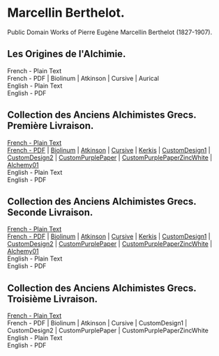 # Marcellin Berthelot.

Public Domain Works of Pierre Eugène Marcellin Berthelot (1827-1907).

## Les Origines de l'Alchimie.

French - Plain Text  
French - PDF | Biolinum | Atkinson | Cursive | Aurical  
English - Plain Text  
English - PDF  

## Collection des Anciens Alchimistes Grecs. Première Livraison.

[French - Plain Text](collection-anciens-alchimistes-grecs/full-text-french-01.md)  
[French - PDF](https://cdn.solaranamnesis.com/MarcellinBerthelot/Part01/berthelot-collection-anciens-alchimistes-grecs.pdf) | [Biolinum](https://cdn.solaranamnesis.com/MarcellinBerthelot/Part01/berthelot-collection-anciens-alchimistes-grecs-biolinum.pdf) | [Atkinson](https://cdn.solaranamnesis.com/MarcellinBerthelot/Part01/berthelot-collection-anciens-alchimistes-grecs-atkinson.pdf) | [Cursive](https://cdn.solaranamnesis.com/MarcellinBerthelot/Part01/berthelot-collection-anciens-alchimistes-grecs-frcursive.pdf) | [Kerkis](https://cdn.solaranamnesis.com/MarcellinBerthelot/Part01/berthelot-collection-anciens-alchimistes-grecs-kerkis.pdf) | [CustomDesign1](https://cdn.solaranamnesis.com/MarcellinBerthelot/Part01/berthelot-collection-anciens-alchimistes-grecs-custompurple-01.pdf) | [CustomDesign2](https://cdn.solaranamnesis.com/MarcellinBerthelot/Part01/berthelot-collection-anciens-alchimistes-grecs-custompurple-02.pdf) | [CustomPurplePaper](https://cdn.solaranamnesis.com/MarcellinBerthelot/Part01/berthelot-collection-anciens-alchimistes-grecs-geopaperpurp.pdf) | [CustomPurplePaperZincWhite](https://cdn.solaranamnesis.com/MarcellinBerthelot/Part01/berthelot-collection-anciens-alchimistes-grecs-geopaperpurp-02.pdf) | [Alchemy01](https://cdn.solaranamnesis.com/MarcellinBerthelot/Part01/berthelot-collection-anciens-alchimistes-grecs-alchemy01.pdf)  
English - Plain Text  
English - PDF  

## Collection des Anciens Alchimistes Grecs. Seconde Livraison.

[French - Plain Text](collection-anciens-alchimistes-grecs/full-text-french-02.md)  
[French - PDF](https://cdn.solaranamnesis.com/MarcellinBerthelot/Part02/berthelot_alchemy_2_1888_french.pdf) | [Biolinum](https://cdn.solaranamnesis.com/MarcellinBerthelot/Part02/berthelot_alchemy_2_1888_french_biolinum.pdf) | [Atkinson](https://cdn.solaranamnesis.com/MarcellinBerthelot/Part02/berthelot_alchemy_2_1888_french_atkinson.pdf) | [Cursive](https://cdn.solaranamnesis.com/MarcellinBerthelot/Part02/berthelot_alchemy_2_1888_french_frcursive.pdf) | [Kerkis](https://cdn.solaranamnesis.com/MarcellinBerthelot/Part02/berthelot_alchemy_2_1888_french_kerkis.pdf) | [CustomDesign1](https://cdn.solaranamnesis.com/MarcellinBerthelot/Part02/berthelot_alchemy_2_1888_french_custompurple01.pdf) | [CustomDesign2](https://cdn.solaranamnesis.com/MarcellinBerthelot/Part02/berthelot_alchemy_2_1888_french_custompurple02.pdf) | [CustomPurplePaper](https://cdn.solaranamnesis.com/MarcellinBerthelot/Part02/berthelot_alchemy_2_1888_french_geopaperpurple01.pdf) | [CustomPurplePaperZincWhite](https://cdn.solaranamnesis.com/MarcellinBerthelot/Part02/berthelot_alchemy_2_1888_french_geopaperpurple02.pdf) | [Alchemy01](https://cdn.solaranamnesis.com/MarcellinBerthelot/Part02/berthelot_alchemy_2_1888_french_alchemy01.pdf)  
English - Plain Text  
English - PDF  

## Collection des Anciens Alchimistes Grecs. Troisième Livraison.

[French - Plain Text](collection-anciens-alchimistes-grecs/full-text-french-03.md)  
French - PDF | Biolinum | Atkinson | Cursive | CustomDesign1 | CustomDesign2 | CustomPurplePaper | CustomPurplePaperZincWhite  
English - Plain Text  
English - PDF  
